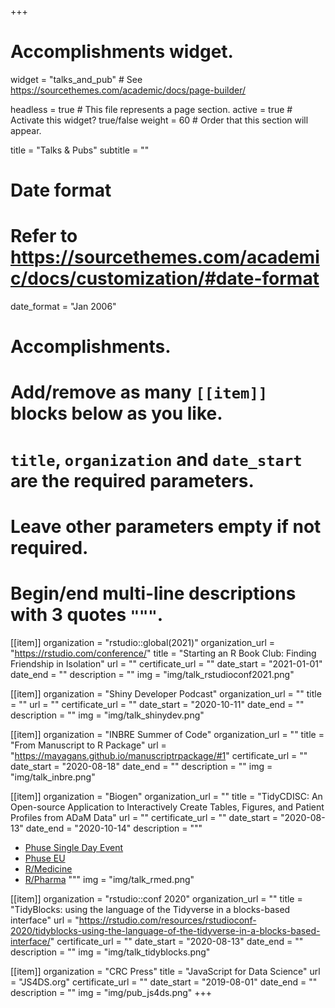 +++
# Accomplishments widget.
widget = "talks_and_pub"  # See https://sourcethemes.com/academic/docs/page-builder/
  
headless = true  # This file represents a page section.
active = true  # Activate this widget? true/false
weight = 60  # Order that this section will appear.
  
title = "Talks & Pubs"
subtitle = ""
  
# Date format
#   Refer to https://sourcethemes.com/academic/docs/customization/#date-format
date_format = "Jan 2006"
  
# Accomplishments.
#   Add/remove as many `[[item]]` blocks below as you like.
#   `title`, `organization` and `date_start` are the required parameters.
#   Leave other parameters empty if not required.
#   Begin/end multi-line descriptions with 3 quotes `"""`.

[[item]]
organization = "rstudio::global(2021)"
organization_url = "https://rstudio.com/conference/"
title = "Starting an R Book Club: Finding Friendship in Isolation"
url = ""
certificate_url = ""
date_start = "2021-01-01"
date_end = ""
description = ""
img = "img/talk_rstudioconf2021.png"

[[item]]
organization = "Shiny Developer Podcast"
organization_url = ""
title = ""
url = ""
certificate_url = ""
date_start = "2020-10-11"
date_end = ""
description = ""
img = "img/talk_shinydev.png"



[[item]]
organization = "INBRE Summer of Code"
organization_url = ""
title = "From Manuscript to R Package"
url = "https://mayagans.github.io/manuscriptrpackage/#1"
certificate_url = ""
date_start = "2020-08-18"
date_end = ""
description = ""
img = "img/talk_inbre.png"

[[item]]
organization = "Biogen"
organization_url = ""
title = "TidyCDISC: An Open-source Application to Interactively Create Tables, Figures, and Patient Profiles from ADaM Data"
url = ""
certificate_url = ""
date_start = "2020-08-13"
date_end = "2020-10-14"
description = """
<br/>

* [Phuse Single Day Event](https://www.youtube.com/watch?v=EFGkHrV0WbY)
* [Phuse EU](https://www.youtube.com/watch?v=EFGkHrV0WbY)
* [R/Medicine](https://www.youtube.com/watch?v=QeHSjw-vU3U&list=PL4IzsxWztPdljYo7uE5G_R2PtYw3fUReo&index=4)
* [R/Pharma](https://www.youtube.com/watch?v=XzcMsNr_c0E&list=PLMtxz1fUYA5DSpVzwR7bT37IZqCT4SH5a&index=12)
"""
img = "img/talk_rmed.png"

[[item]]
organization = "rstudio::conf 2020"
organization_url = ""
title = "TidyBlocks: using the language of the Tidyverse in a blocks-based interface"
url = "https://rstudio.com/resources/rstudioconf-2020/tidyblocks-using-the-language-of-the-tidyverse-in-a-blocks-based-interface/"
certificate_url = ""
date_start = "2020-08-13"
date_end = ""
description = ""
img = "img/talk_tidyblocks.png"

[[item]]
organization = "CRC Press"
title = "JavaScript for Data Science"
url = "JS4DS.org"
certificate_url = ""
date_start = "2019-08-01"
date_end = ""
description = ""
img = "img/pub_js4ds.png"
+++